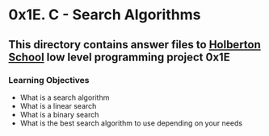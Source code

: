 # 0x1E. C - Search Algorithms
## This directory contains answer files to [Holberton School](https://www.holbertonschool.com/) low level programming project 0x1E

### Learning Objectives
* What is a search algorithm
* What is a linear search
* What is a binary search
* What is the best search algorithm to use depending on your needs